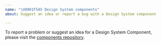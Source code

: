 ```yaml
---
name: "\U0001F5A5 Design System components"
about: Suggest an idea or report a bug with a Design System component

---
```


<!-- Click "Preview" for a nicer view! -->

To report a problem or suggest an idea for a Design System Component, please visit the [components repository](https://github.com/govau/design-system-components/issues/new/choose).
